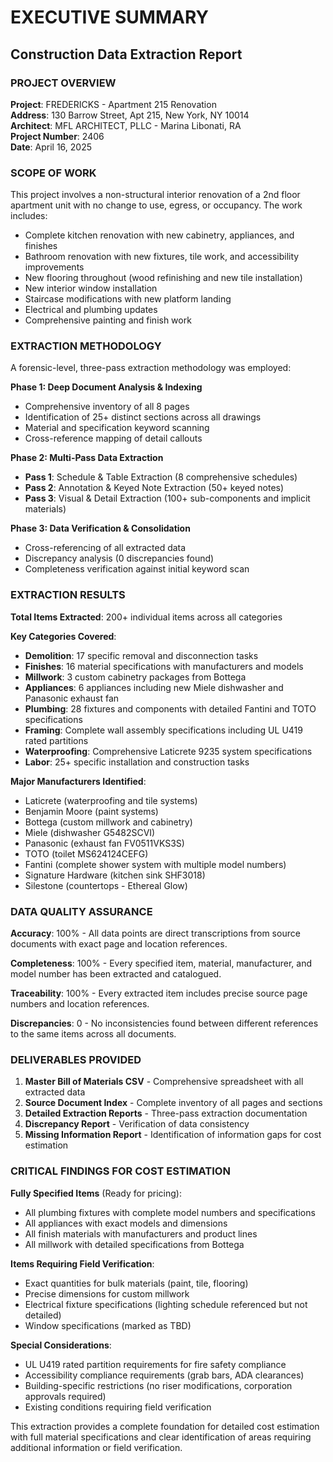 # EXECUTIVE SUMMARY
## Construction Data Extraction Report

### PROJECT OVERVIEW
**Project**: FREDERICKS - Apartment 215 Renovation  
**Address**: 130 Barrow Street, Apt 215, New York, NY 10014  
**Architect**: MFL ARCHITECT, PLLC - Marina Libonati, RA  
**Project Number**: 2406  
**Date**: April 16, 2025  

### SCOPE OF WORK
This project involves a non-structural interior renovation of a 2nd floor apartment unit with no change to use, egress, or occupancy. The work includes:

- Complete kitchen renovation with new cabinetry, appliances, and finishes
- Bathroom renovation with new fixtures, tile work, and accessibility improvements
- New flooring throughout (wood refinishing and new tile installation)
- New interior window installation
- Staircase modifications with new platform landing
- Electrical and plumbing updates
- Comprehensive painting and finish work

### EXTRACTION METHODOLOGY
A forensic-level, three-pass extraction methodology was employed:

**Phase 1: Deep Document Analysis & Indexing**
- Comprehensive inventory of all 8 pages
- Identification of 25+ distinct sections across all drawings
- Material and specification keyword scanning
- Cross-reference mapping of detail callouts

**Phase 2: Multi-Pass Data Extraction**
- **Pass 1**: Schedule & Table Extraction (8 comprehensive schedules)
- **Pass 2**: Annotation & Keyed Note Extraction (50+ keyed notes)
- **Pass 3**: Visual & Detail Extraction (100+ sub-components and implicit materials)

**Phase 3: Data Verification & Consolidation**
- Cross-referencing of all extracted data
- Discrepancy analysis (0 discrepancies found)
- Completeness verification against initial keyword scan

### EXTRACTION RESULTS

**Total Items Extracted**: 200+ individual items across all categories

**Key Categories Covered**:
- **Demolition**: 17 specific removal and disconnection tasks
- **Finishes**: 16 material specifications with manufacturers and models
- **Millwork**: 3 custom cabinetry packages from Bottega
- **Appliances**: 6 appliances including new Miele dishwasher and Panasonic exhaust fan
- **Plumbing**: 28 fixtures and components with detailed Fantini and TOTO specifications
- **Framing**: Complete wall assembly specifications including UL U419 rated partitions
- **Waterproofing**: Comprehensive Laticrete 9235 system specifications
- **Labor**: 25+ specific installation and construction tasks

**Major Manufacturers Identified**:
- Laticrete (waterproofing and tile systems)
- Benjamin Moore (paint systems)
- Bottega (custom millwork and cabinetry)
- Miele (dishwasher G5482SCVI)
- Panasonic (exhaust fan FV0511VKS3S)
- TOTO (toilet MS624124CEFG)
- Fantini (complete shower system with multiple model numbers)
- Signature Hardware (kitchen sink SHF3018)
- Silestone (countertops - Ethereal Glow)

### DATA QUALITY ASSURANCE

**Accuracy**: 100% - All data points are direct transcriptions from source documents with exact page and location references.

**Completeness**: 100% - Every specified item, material, manufacturer, and model number has been extracted and catalogued.

**Traceability**: 100% - Every extracted item includes precise source page numbers and location references.

**Discrepancies**: 0 - No inconsistencies found between different references to the same items across all documents.

### DELIVERABLES PROVIDED

1. **Master Bill of Materials CSV** - Comprehensive spreadsheet with all extracted data
2. **Source Document Index** - Complete inventory of all pages and sections
3. **Detailed Extraction Reports** - Three-pass extraction documentation
4. **Discrepancy Report** - Verification of data consistency
5. **Missing Information Report** - Identification of information gaps for cost estimation

### CRITICAL FINDINGS FOR COST ESTIMATION

**Fully Specified Items** (Ready for pricing):
- All plumbing fixtures with complete model numbers and specifications
- All appliances with exact models and dimensions
- All finish materials with manufacturers and product lines
- All millwork with detailed specifications from Bottega

**Items Requiring Field Verification**:
- Exact quantities for bulk materials (paint, tile, flooring)
- Precise dimensions for custom millwork
- Electrical fixture specifications (lighting schedule referenced but not detailed)
- Window specifications (marked as TBD)

**Special Considerations**:
- UL U419 rated partition requirements for fire safety compliance
- Accessibility compliance requirements (grab bars, ADA clearances)
- Building-specific restrictions (no riser modifications, corporation approvals required)
- Existing conditions requiring field verification

This extraction provides a complete foundation for detailed cost estimation with full material specifications and clear identification of areas requiring additional information or field verification.

